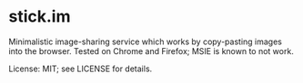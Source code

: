 stick.im
========

Minimalistic image-sharing service which works by copy-pasting images
into the browser. Tested on Chrome and Firefox; MSIE is known to not work.

License: MIT; see LICENSE for details.



